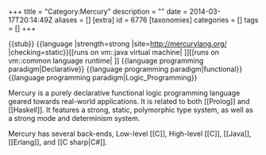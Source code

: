 +++
title = "Category:Mercury"
description = ""
date = 2014-03-17T20:14:49Z
aliases = []
[extra]
id = 6776
[taxonomies]
categories = []
tags = []
+++

{{stub}}
{{language
|strength=strong
|site=http://mercurylang.org/
|checking=static}}[[runs on vm::java virtual machine| ]][[runs on vm::common language runtime| ]]
{{language programming paradigm|Declarative}}
{{language programming paradigm|functional}}
{{language programming paradigm|Logic_Programming}}

Mercury is a purely declarative functional logic programming language geared towards real-world applications. It is related to both [[Prolog]] and [[Haskell]]. It features a strong, static, polymorphic type system, as well as a strong mode 
and determinism system.

Mercury has several back-ends, Low-level [[C]], High-level [[C]], [[Java]], [[Erlang]], and [[C sharp|C#]].
